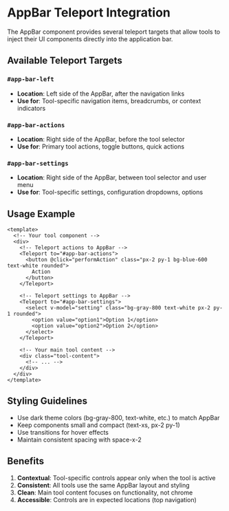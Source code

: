 # AppBar Teleport Integration

The AppBar component provides several teleport targets that allow tools to inject their UI components directly into the application bar.

## Available Teleport Targets

### `#app-bar-left`
- **Location**: Left side of the AppBar, after the navigation links
- **Use for**: Tool-specific navigation items, breadcrumbs, or context indicators

### `#app-bar-actions`
- **Location**: Right side of the AppBar, before the tool selector
- **Use for**: Primary tool actions, toggle buttons, quick actions

### `#app-bar-settings`
- **Location**: Right side of the AppBar, between tool selector and user menu
- **Use for**: Tool-specific settings, configuration dropdowns, options

## Usage Example

```vue
<template>
  <!-- Your tool component -->
  <div>
    <!-- Teleport actions to AppBar -->
    <Teleport to="#app-bar-actions">
      <button @click="performAction" class="px-2 py-1 bg-blue-600 text-white rounded">
        Action
      </button>
    </Teleport>

    <!-- Teleport settings to AppBar -->
    <Teleport to="#app-bar-settings">
      <select v-model="setting" class="bg-gray-800 text-white px-2 py-1 rounded">
        <option value="option1">Option 1</option>
        <option value="option2">Option 2</option>
      </select>
    </Teleport>

    <!-- Your main tool content -->
    <div class="tool-content">
      <!-- ... -->
    </div>
  </div>
</template>
```

## Styling Guidelines

- Use dark theme colors (bg-gray-800, text-white, etc.) to match AppBar
- Keep components small and compact (text-xs, px-2 py-1)
- Use transitions for hover effects
- Maintain consistent spacing with space-x-2

## Benefits

1. **Contextual**: Tool-specific controls appear only when the tool is active
2. **Consistent**: All tools use the same AppBar layout and styling
3. **Clean**: Main tool content focuses on functionality, not chrome
4. **Accessible**: Controls are in expected locations (top navigation)